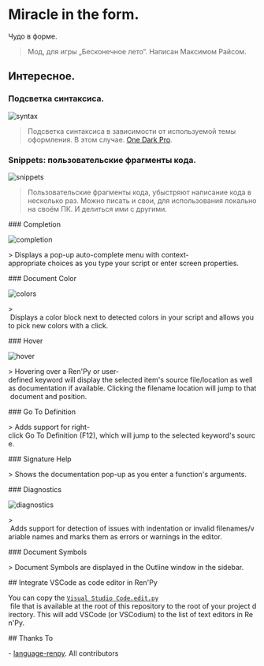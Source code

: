 # Miracle in the form.

Чудо в форме.

> Мод, для игры „Бесконечное лето“. Написан Максимом Райсом.

## Интересное.

### Подсветка синтаксиса.

![syntax](https://user-images.githubusercontent.com/1286535/40073232-9509274a-5876-11e8-98ff-e14b46bfab8a.gif)

> Подсветка синтаксиса в зависимости от используемой темы оформления. В этом случае. [One Dark Pro](https://marketplace.visualstudio.com/items?itemName=zhuangtongfa.Material-theme).

### Snippets: пользовательские фрагменты кода.

![snippets](https://user-images.githubusercontent.com/1286535/40073650-b999c5dc-5877-11e8-8910-596f9e94b281.gif)

> Пользовательские фрагменты кода, убыстряют написание кода в несколько раз. Можно писать и свои, для использования локально на своём ПК. И делиться ими с другими.
 
 ​###​ ​Completion 
  
 ​![​completion​](https://user-images.githubusercontent.com/12246002/137429951-63043065-57c7-4fb2-8bc3-27f69616f439.gif) 
  
 ​>​ Displays a pop-up auto-complete menu with context-appropriate choices as you type your script or enter screen properties. 
  
 ​###​ ​Document Color 
  
 ​![​colors​](https://user-images.githubusercontent.com/12246002/137429939-a813bc82-e067-4306-9d4b-9d3fa064b1b6.gif) 
  
 ​>​ Displays a color block next to detected colors in your script and allows you to pick new colors with a click. 
  
 ​###​ ​Hover 
  
 ​![​hover​](https://user-images.githubusercontent.com/12246002/137430452-3ae9e16a-6bd9-474b-837c-f19040a92766.gif) 
  
 ​>​ Hovering over a Ren'Py or user-defined keyword will display the selected item's source file/location as well as documentation if available. Clicking the filename location will jump to that document and position. 
  
 ​###​ ​Go To Definition 
  
 ​>​ Adds support for right-click Go To Definition (F12), which will jump to the selected keyword's source. 
  
 ​###​ ​Signature Help 
  
 ​>​ Shows the documentation pop-up as you enter a function's arguments. 
  
 ​###​ ​Diagnostics 
  
 ​![​diagnostics​](https://user-images.githubusercontent.com/12246002/137431018-978530fd-4af4-4d10-b72a-fe852a5ddffd.gif) 
  
 ​>​ Adds support for detection of issues with indentation or invalid filenames/variable names and marks them as errors or warnings in the editor. 
  
 ​###​ ​Document Symbols 
  
 ​>​ Document Symbols are displayed in the Outline window in the sidebar. 
  
 ​##​ ​Integrate VSCode as code editor in Ren'Py 
  
 ​You can copy the [​`Visual Studio Code.edit.py`​](https://raw.githubusercontent.com/LuqueDaniel/vscode-language-renpy/master/Visual%20Studio%20Code.edit.py) file that is available at the root of this repository to the root of your project directory. This will add VSCode (or VSCodium) to the list of text editors in Ren'Py. 
  
 ​##​ ​Thanks To 
  
 ​-​ [​language-renpy​](https://github.com/renpy/language-renpy). All contributors